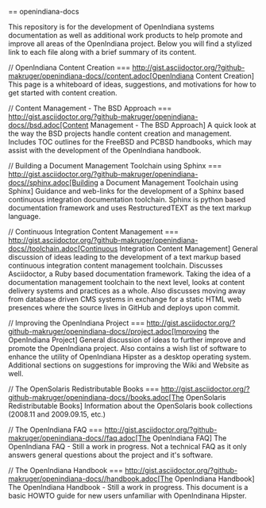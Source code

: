 == openindiana-docs


This repository is for the development of OpenIndiana systems documentation as well as additional work products to help promote and improve all areas of the OpenIndiana project.
Below you will find a stylized link to each file along with a brief summary of its content.


// OpenIndiana Content Creation
=== http://gist.asciidoctor.org/?github-makruger/openindiana-docs//content.adoc[OpenIndiana Content Creation]
This page is a whiteboard of ideas, suggestions, and motivations for how to get started with content creation.


// Content Management - The BSD Approach
=== http://gist.asciidoctor.org/?github-makruger/openindiana-docs//bsd.adoc[Content Management - The BSD Approach]
A quick look at the way the BSD projects handle content creation and management.
Includes TOC outlines for the FreeBSD and PCBSD handbooks, which may assist with the development of the OpenIndiana handbook.


// Building a Document Management Toolchain using Sphinx
=== http://gist.asciidoctor.org/?github-makruger/openindiana-docs//sphinx.adoc[Building a Document Management Toolchain using Sphinx]
Guidance and web-links for the development of a Sphinx based continuous integration documentation toolchain.
Sphinx is python based documentation framework and uses RestructuredTEXT as the text markup language.


// Continuous Integration Content Management
=== http://gist.asciidoctor.org/?github-makruger/openindiana-docs//toolchain.adoc[Continuous Integration Content Management]
General discussion of ideas leading to the development of a text markup based continuous integration content management toolchain.
Discusses Asciidoctor, a Ruby based documentation framework.
Taking the idea of a documentation management toolchain to the next level, looks at content delivery systems and practices as a whole.
Also discusses moving away from database driven CMS systems in exchange for a static HTML web presences where the source lives in GitHub and deploys upon commit.


// Improving the OpenIndiana Project
=== http://gist.asciidoctor.org/?github-makruger/openindiana-docs//project.adoc[Improving the OpenIndiana Project]
General discussion of ideas to further improve and promote the OpenIndiana project.
Also contains a wish list of software to enhance the utility of OpenIndiana Hipster as a desktop operating system.
Additional sections on suggestions for improving the Wiki and Website as well.


// The OpenSolaris Redistributable Books
=== http://gist.asciidoctor.org/?github-makruger/openindiana-docs//books.adoc[The OpenSolaris Redistributable Books]
Information about the OpenSolaris book collections (2008.11 and 2009.09.15, etc.)


// The OpenIndiana FAQ
=== http://gist.asciidoctor.org/?github-makruger/openindiana-docs//faq.adoc[The OpenIndiana FAQ]
The OpenIndiana FAQ - Still a work in progress.
Not a technical FAQ as it only answers general questions about the project and it's software.


// The OpenIndiana Handbook
=== http://gist.asciidoctor.org/?github-makruger/openindiana-docs//handbook.adoc[The OpenIndiana Handbook]
The OpenIndiana Handbook - Still a work in progress.
This document is a basic HOWTO guide for new users unfamiliar with OpenIndinana Hipster.


